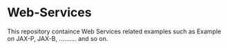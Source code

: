 # Web-Services
This repository containce Web Services related examples such as Example on JAX-P, JAX-B, .......... and so on.

